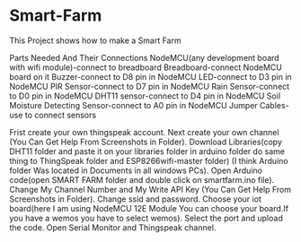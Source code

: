 # Smart-Farm
This Project shows how to make a Smart Farm

Parts Needed And Their Connections
NodeMCU(any development board with wifi module)-connect to breadboard
Breadboard-connect NodeMCU board on it
Buzzer-connect to D8 pin in NodeMCU
LED-connect to D3 pin in NodeMCU
PIR Sensor-connect to D7 pin in NodeMCU
Rain Sensor-connect to D0 pin in NodeMCU
DHT11 sensor-connect to D4 pin in NodeMCU
Soil Moisture Detecting Sensor-connect to A0 pin in NodeMCU
Jumper Cables-use to connect sensors 

Frist create your own thingspeak account.
Next create your own channel (You Can Get Help From Screenshots in Folder).
Download Libraries(copy DHT11 folder and paste it on your libraries folder in arduino folder do same thing to ThingSpeak folder and ESP8266wifi-master folder)
(I think Arduino folder Was located in Documents in all windows PCs).
Open Arduino code(open SMART FARM folder and double click on smartfarm.ino file).
Change My Channel Number and My Write API Key (You Can Get Help From Screenshots in Folder).
Change ssid and password.
Choose your iot board(here I am using NodeMCU 12E Module You can choose your board.If you have a wemos you have to select wemos).
Select the port and upload the code.
Open Serial Monitor and Thingspeak channel.
